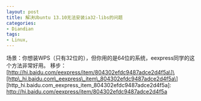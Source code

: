 ```yaml
---
layout: post
title: 解决Ubuntu 13.10无法安装ia32-libs的问题
categories:
- Diandian
tags:
- Linux, 
---
```

场景：你想装WPS（只有32位的），但你用的是64位的系统，eexpress同学的这个方法非常好用。 移步：\[http://hi.baidu.com/eexpress/item/804302efdc9487adce2d4f5a\]\[http\_hi.baidu.com\_eexpress\_item\_804302efdc9487adce2d4f5a\] \[http\_hi.baidu.com\_eexpress\_item\_804302efdc9487adce2d4f5a\]: http://hi.baidu.com/eexpress/item/804302efdc9487adce2d4f5a